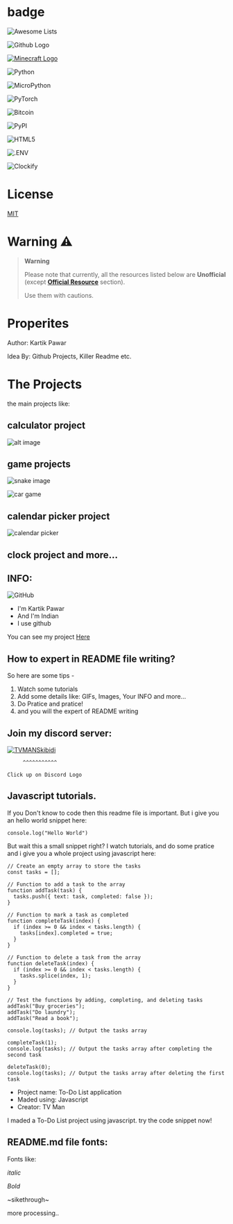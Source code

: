  # badge

![Awesome Lists](https://img.shields.io/badge/Awesome%20Lists-Awesome%20Badge-FC60A8?style=for-the-badge&logo=Awesome%20Lists) 

![Github Logo](https://img.shields.io/badge/GitHub-4.3-181717?style=for-the-badge&logo=GitHub)

[![Minecraft Logo](https://img.shields.io/badge/Minecraft-1.20.1-62B47A?style=for-the-badge&logo=Minecraft)](https://minecraft.net)

![Python](https://img.shields.io/badge/Python-6.7-3776AB?style=for-the-badge&logo=Python)

![MicroPython](https://img.shields.io/badge/MicroPython-1.2.3-2B2728?style=for-the-badge&logo=MicroPython)

![PyTorch](https://img.shields.io/badge/PyTorch-2.0-EE4C2C?style=for-the-badge&logo=PyTorch)

![Bitcoin](https://img.shields.io/badge/Bitcoin-Expensive-181717?style=for-the-badge&logo=Bitcoin&logoColor=EAB300&label=Bitcoin&labelColor=23750A&color=FF0000
)

![PyPI](https://img.shields.io/badge/PyPI-0.1.2-3775A9?style=for-the-badge&logo=PyPI)

![HTML5](https://img.shields.io/badge/HTML5-5.3-E34F26?style=for-the-badge&logo=HTML5)

![.ENV](https://img.shields.io/badge/.ENV-16.3.1-ECD53F?style=for-the-badge&logo=.ENV)

![Clockify](https://img.shields.io/badge/Clockify-2.7.3-03A9F4?style=for-the-badge&logo=Clockify)

# License
[MIT](LICENSE)

# Warning ⚠️
> **Warning**
> 
> Please note that currently, all the resources listed below are **Unofficial** (except **[Official Resource](#official-resource)** section).
>
> Use them with cautions.

# Properites
Author: Kartik Pawar

Idea By: Github Projects, Killer Readme etc.

# The Projects
the main projects like:
## calculator project
![ alt image ](calc.png)
## game projects
![ snake image ](snake_game.png)

![ car game ](car_game.png)
## calendar picker project
![ calendar picker ](calendar.png)
## clock project and more...


## INFO:
![GitHub](https://img.shields.io/badge/GitHub-3.9.2-181717?style=for-the-badge&logo=GitHub)

- I'm Kartik Pawar
- And I'm Indian
- I use github

You can see my project [Here](https://github.com/dashboard)

## How to expert in README file writing?
So here are some tips -
1. Watch some tutorials
2. Add some details like: GIFs, Images, Your INFO and more...
3. Do Pratice and pratice!
4. and you will the expert of README writing

## Join my discord server:
[![TVMANSkibidi](https://img.shields.io/badge/Discord-188.11%20Stable-5865F2?style=for-the-badge&logo=Discord)](https://discord.gg/d8dsNCGw)

         ^^^^^^^^^^^

    Click up on Discord Logo
    
    
## Javascript tutorials.
If you Don't know to code then this readme file is important. 
But i give you an hello world snippet here:

```console.log("Hello World")```

But wait this a small snippet right? 
I watch tutorials,
and do some pratice and i give you a whole project using javascript here:
```
// Create an empty array to store the tasks
const tasks = [];

// Function to add a task to the array
function addTask(task) {
  tasks.push({ text: task, completed: false });
}

// Function to mark a task as completed
function completeTask(index) {
  if (index >= 0 && index < tasks.length) {
    tasks[index].completed = true;
  }
}

// Function to delete a task from the array
function deleteTask(index) {
  if (index >= 0 && index < tasks.length) {
    tasks.splice(index, 1);
  }
}

// Test the functions by adding, completing, and deleting tasks
addTask("Buy groceries");
addTask("Do laundry");
addTask("Read a book");

console.log(tasks); // Output the tasks array

completeTask(1);
console.log(tasks); // Output the tasks array after completing the second task

deleteTask(0);
console.log(tasks); // Output the tasks array after deleting the first task
```

- Project name: To-Do List application
- Maded using: Javascript
- Creator: TV Man

I maded a To-Do List project using javascript. try the code snippet now!

## README.md file fonts:
Fonts like:

_italic_

*Bold*

~sikethrough~

more processing..
